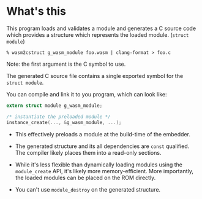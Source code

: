 # What's this

This program loads and validates a module and generates a C source code
which provides a structure which represents the loaded module.
(`struct module`)

```shell
% wasm2cstruct g_wasm_module foo.wasm | clang-format > foo.c
```

Note: the first argument is the C symbol to use.

The generated C source file contains a single exported symbol for the
`struct module`.

You can compile and link it to you program, which can look like:

```c
extern struct module g_wasm_module;

/* instantiate the preloaded module */
instance_create(..., &g_wasm_module, ...);
```

* This effectively preloads a module at the build-time of the embedder.

* The generated structure and its all dependencies are `const` qualified.
  The compiler likely places them into a read-only sections.

* While it's less flexible than dynamically loading modules using
  the `module_create` API, it's likely more memory-efficient.
  More importantly, the loaded modules can be placed on the ROM directly.

* You can't use `module_destroy` on the generated structure.
